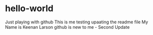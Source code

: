# hello-world
Just playing with github
This is me testing upaating the readme file
My Name is Keenan Larson
github is new to me - Second Update
